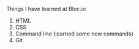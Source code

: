 Things I have learned at Bloc.io

1.  HTML
2.  CSS
3.  Command line (learned some new commands)
4.  Git
